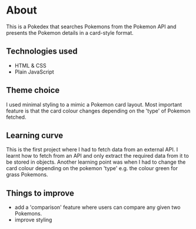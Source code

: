 # About
This is a Pokedex that searches Pokemons from the Pokemon API and presents the Pokemon details in a card-style format.

## Technologies used
- HTML & CSS
- Plain JavaScript

## Theme choice
I used minimal styling to a mimic a Pokemon card layout. Most important feature is that the card colour changes depending on the 'type' of Pokemon fetched.

## Learning curve
This is the first project where I had to fetch data from an external API. I learnt how to fetch from an API and only extract the required data from it to be stored in objects.
Another learning point was when I had to change the card colour depending on the pokemon 'type' e.g. the colour green for grass Pokemons.

## Things to improve
- add a 'comparison' feature where users can compare any given two Pokemons.
- improve styling
